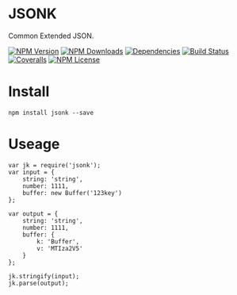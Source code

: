 JSONK
==================

Common Extended JSON.

[![NPM Version][npm-image]][npm-url]
[![NPM Downloads][downloads-image]][npm-url]
[![Dependencies][dependencies-image]][dependencies-url]
[![Build Status][travis-image]][travis-url]
[![Coveralls][coveralls-image]][coveralls-url]
[![NPM License][license-image]][npm-url]

# Install

```shell
npm install jsonk --save
```

# Useage

```javacript
var jk = require('jsonk');
var input = {
	string: 'string',
	number: 1111,
	buffer: new Buffer('123key')
};

var output = {
	string: 'string',
	number: 1111,
	buffer: {
		k: 'Buffer',
		v: 'MTIza2V5'
	}
};

jk.stringify(input);
jk.parse(output);
```


[npm-image]: http://img.shields.io/npm/v/jsonk.svg
[downloads-image]: http://img.shields.io/npm/dm/jsonk.svg
[dependencies-image]: http://img.shields.io/david/Bacra/node-jsonk.svg
[dependencies-url]: https://www.versioneye.com/nodejs/jsonk
[npm-url]: https://www.npmjs.org/package/jsonk
[travis-image]: http://img.shields.io/travis/Bacra/node-jsonk/master.svg
[travis-url]: https://travis-ci.org/Bacra/node-jsonk
[coveralls-image]: https://img.shields.io/coveralls/Bacra/node-jsonk.svg
[coveralls-url]: https://coveralls.io/github/Bacra/node-jsonk
[license-image]: http://img.shields.io/npm/l/jsonk.svg
